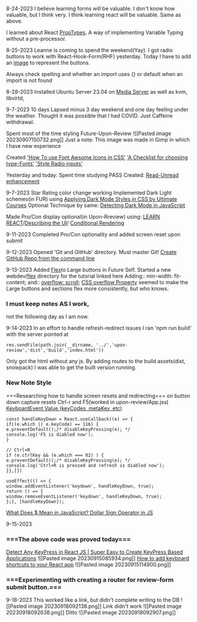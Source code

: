 8-24-2023 
I believe learning forms will be valuable. I don't know how valuable, but I think very.
I think learning react will be valuable. Same as above.

I learned about React [PropTypes](obsidian://open?vault=code-log&file=React%2FReact%20Prop-types). A way of implementing Variable Typing without a pre-processor.

8-25-2023
Leanne is coming to spend the weekend(Yay).
I got radio buttons to work with React-Hook-Form(RHF) yesterday. Today I have to add an [image](obsidian://open?vault=code-log&file=css%2FStyle%20Radio%20inputs) to represent the buttons.

Always check spelling and whether an import uses {} or default when an import is not found

8-28-2023
Installed Ubuntu Server 23.04 on [Media Server](obsidian://open?vault=code-log&file=Media%20Server) as well as kvm, libvirtd, 

9-7-2023
10 days Lapsed  minus 3 day weekend and one day feeling under the weather. Thought it was possible that I had COVID. Just Caffeine withdrawal.

Spent most of the time styling Future-Upon-Review
![[Pasted image 20230907150732.png]]
Just a note: This image was made in Gimp in which I have new experience 

Created ['How To use Font Awsome Icons in CSS'](obsidian://open?vault=code-log&file=css%2FHow%20to%20use%20Font%20Awesome%20Icons%20in%20CSS%20as%20background%20image) 
['A Checklist for choosing type-Fonts'](obsidian://open?vault=code-log&file=in%2FA%20checklist%20for%20choosing%20type%20%E2%80%93%20Fonts%20Knowledge%20-%20Google%20Fonts)
['Style Radio inputs'](obsidian://open?vault=code-log&file=css%2FStyle%20Radio%20inputs)

Yesterday and today: Spent time studying PASS
Created: [Read-Unread enhancement](obsidian://open?vault=code-log&file=PASS%2FRead-Unread%20enhancement)

9-7-2023
Star Rating color change working
Implemented Dark Light schemes(in FUR) using [Applying Dark Mode Styles in CSS by Ultimate Courses](https://ultimatecourses.com/blog/applying-dark-mode-styles-in-css)
Optional Technique by same: [Detecting Dark Mode in JavaScript](https://ultimatecourses.com/blog/detecting-dark-mode-in-javascript)

Made Pro/Con display optional(in Upon-Rreview) using: [LEARN REACT](https://react.dev/learn)/[Describing the UI](https://react.dev/learn/describing-the-ui)/ [Conditional Rendering](https://react.dev/learn/conditional-rendering)

9-11-2023
Completed Pro/Con optionality and added screen reset upon submit 

9-12-2023
Opened 'Git and GitHub' directory. Must master Git!
[Create GitHub Repo from the command line](obsidian://open?vault=code-log&file=Git%20and%20Github%2FCreate%20a%20GitHub%20repo%20from%20the%20command%20line)

9-13-2023
Added [Flex](https://developer.mozilla.org/en-US/docs/Web/CSS/CSS_flexible_box_layout/Basic_concepts_of_flexbox)to Large buttons in Future Self. 
Started a new webdev/[flex](https://developer.mozilla.org/en-US/docs/Learn/CSS/CSS_layout/Flexbox) directory for the tutorial linked here
Adding:: min-width: fit-content;
		and:: [overflow: scroll](https://developer.mozilla.org/en-US/docs/Web/CSS/overflow); [CSS overflow Property](https://www.w3schools.com/cssref/pr_pos_overflow.php)
seemed to make the Large buttons and sections flex more consistently, but who knows. 
### I must keep notes AS I work,
not the following day as I am now.

9-14-2023
In an effort to handle refresh-redirect issues I ran 'npm run build' with the server pointed at
```
res.sendFile(path.join(__dirname, '../','upon-review','dist','build','index.html')) 
```
Only got the html without any js.
By adding routes to the build assets(dist, snowpack) I was able to get the built version running.
### New Note Style
===Researching how to handle screen resets and redirecting=== on button down
capture resets Ctrl-r and F5(worked in upon-review/App.jss)
[KeyboardEvent Value (keyCodes, metaKey, etc)](https://css-tricks.com/snippets/javascript/javascript-keycodes/)
```
const handleKeyDown = React.useCallback((e) => {
if((e.which || e.keyCode) == 116) {
e.preventDefault();/* disableKeyPressing(e); */
console.log('F5 is diabled now');
}

// Ctrl+R
if (e.ctrlKey && (e.which === 82) ) {
e.preventDefault();/* disableKeyPressing(e); */
console.log('Ctrl+R is pressed and refresh is diabled now');
}},[])

useEffect(() => {
window.addEventListener('keydown', handleKeyDown, true);
return () => {
window.removeEventListener('keydown', handleKeyDown, true);
};}, [handleKeyDown]);
```
[What Does $ Mean in JavaScript? Dollar Sign Operator in JS](https://www.freecodecamp.org/news/what-does-the-dollar-sign-mean-in-javascript/)

9-15-2023
### ===The above code was proved today===
[Detect Any KeyPress in React JS | Super Easy to Create KeyPress Based Applications](https://www.youtube.com/watch?v=D5SdvGMTEaU)
![[Pasted image 20230915085934.png]]
[How to add keyboard shortcuts to your React app](https://devtrium.com/posts/how-keyboard-shortcut)
![[Pasted image 20230915114900.png]]
### ===Experimenting with creating a router for review-form submit button.===
9-18-2023
This worked like a link, but didn't complete writing to the DB
![[Pasted image 20230918092138.png]]
Link didn't work
![[Pasted image 20230918092638.png]]
Ditto
![[Pasted image 20230918092907.png]]
